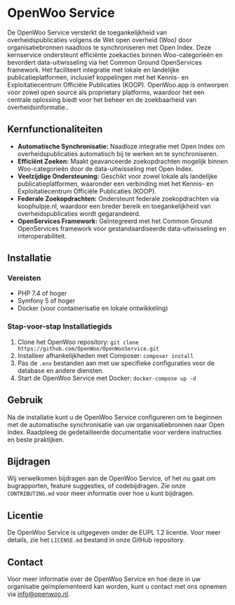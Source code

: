 # OpenWoo Service

De OpenWoo Service versterkt de toegankelijkheid van overheidspublicaties volgens de Wet open overheid (Woo) door organisatiebronnen naadloos te synchroniseren met Open Index. Deze kernservice ondersteunt efficiënte zoekacties binnen Woo-categorieën en bevordert data-uitwisseling via het Common Ground OpenServices framework. Het faciliteert integratie met lokale en landelijke publicatieplatformen, inclusief koppelingen met het Kennis- en Exploitatiecentrum Officiële Publicaties (KOOP). OpenWoo.app is ontworpen voor zowel open source als proprietary platforms, waardoor het een centrale oplossing biedt voor het beheer en de zoekbaarheid van overheidsinformatie..

## Kernfunctionaliteiten

- **Automatische Synchronisatie:** Naadloze integratie met Open Index om overheidspublicaties automatisch bij te werken en te synchroniseren.
- **Efficiënt Zoeken:** Maakt geavanceerde zoekopdrachten mogelijk binnen Woo-categorieën door de data-uitwisseling met Open Index.
- **Veelzijdige Ondersteuning:** Geschikt voor zowel lokale als landelijke publicatieplatformen, waaronder een verbinding met het Kennis- en Exploitatiecentrum Officiële Publicaties (KOOP).
- **Federale Zoekopdrachten:** Ondersteunt federale zoekopdrachten via koophulpje.nl, waardoor een breder bereik en toegankelijkheid van overheidspublicaties wordt gegarandeerd.
- **OpenServices Framework:** Geïntegreerd met het Common Ground OpenServices framework voor gestandaardiseerde data-uitwisseling en interoperabiliteit.

## Installatie

### Vereisten

- PHP 7.4 of hoger
- Symfony 5 of hoger
- Docker (voor containerisatie en lokale ontwikkeling)

### Stap-voor-stap Installatiegids

1. Clone het OpenWoo repository: `git clone https://github.com/OpenWoo/OpenWooService.git`
2. Installeer afhankelijkheden met Composer: `composer install`
3. Pas de `.env` bestanden aan met uw specifieke configuraties voor de database en andere diensten.
4. Start de OpenWoo Service met Docker: `docker-compose up -d`

## Gebruik

Na de installatie kunt u de OpenWoo Service configureren om te beginnen met de automatische synchronisatie van uw organisatiebronnen naar Open Index. Raadpleeg de gedetailleerde documentatie voor verdere instructies en beste praktijken.

## Bijdragen

Wij verwelkomen bijdragen aan de OpenWoo Service, of het nu gaat om bugrapporten, feature suggesties, of codebijdragen. Zie onze `CONTRIBUTING.md` voor meer informatie over hoe u kunt bijdragen.

## Licentie

De OpenWoo Service is uitgegeven onder de EUPL 1.2 licentie. Voor meer details, zie het `LICENSE.md` bestand in onze GitHub repository.

## Contact

Voor meer informatie over de OpenWoo Service en hoe deze in uw organisatie geïmplementeerd kan worden, kunt u contact met ons opnemen via [info@openwoo.nl](mailto:info@openwoo.nl).

